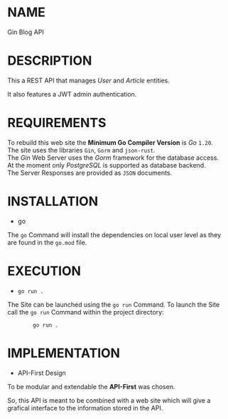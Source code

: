 
# NAME

Gin Blog API

# DESCRIPTION

This a REST API that manages _User_ and _Article_ entities.

It also features a JWT admin authentication.

# REQUIREMENTS

To rebuild this web site the **Minimum Go Compiler Version** is _Go_ `1.20`.\
The site uses the libraries `Gin`, `Gorm` and `json-rust`.\
The _Gin_ Web Server uses the _Gorm_ framework for the database access.\
At the moment only _PostgreSQL_ is supported as database backend.\
The Server Responses are provided as `JSON` documents.

# INSTALLATION

- go

The `go` Command will install the dependencies on local user level as they
are found in the `go.mod` file.

# EXECUTION

- `go run .`

The Site can be launched using the `go run` Command.
To launch the Site call the `go run` Command within the project directory:

            go run .

# IMPLEMENTATION

- API-First Design

To be modular and extendable the **API-First** was chosen.

So, this API is meant to be combined with a web site which will give a grafical interface to the information stored in the API.

